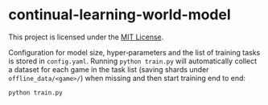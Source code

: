# continual-learning-world-model

This project is licensed under the [MIT License](LICENSE).

Configuration for model size, hyper‑parameters and the list of training tasks is stored in `config.yaml`. Running `python train.py` will automatically collect a dataset for each game in the task list (saving shards under `offline_data/<game>/`) when missing and then start training end to end:

```bash
python train.py
```
